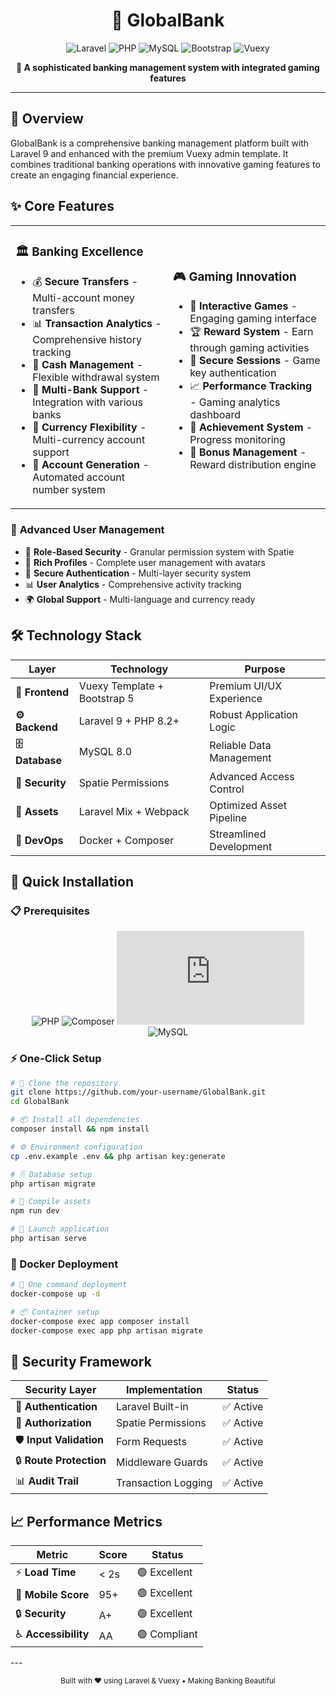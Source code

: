 

<div align="center">


# 🏦 GlobalBank

![Laravel](https://img.shields.io/badge/Laravel-9.x-FF2D20?style=for-the-badge&logo=laravel&logoColor=white)
![PHP](https://img.shields.io/badge/PHP-8.2+-777BB4?style=for-the-badge&logo=php&logoColor=white)
![MySQL](https://img.shields.io/badge/MySQL-8.0-4479A1?style=for-the-badge&logo=mysql&logoColor=white)
![Bootstrap](https://img.shields.io/badge/Bootstrap-5.2-7952B3?style=for-the-badge&logo=bootstrap&logoColor=white)
![Vuexy](https://img.shields.io/badge/Vuexy-Premium-6366F1?style=for-the-badge&logo=vue.js&logoColor=white)

**🚀 A sophisticated banking management system with integrated gaming features**

</div>

---

## 🌟 Overview

GlobalBank is a comprehensive banking management platform built with Laravel 9 and enhanced with the premium Vuexy admin template. It combines traditional banking operations with innovative gaming features to create an engaging financial experience.

## ✨ Core Features

<table>
<tr>
<td width="50%">

### 🏛️ **Banking Excellence**
- 💰 **Secure Transfers** - Multi-account money transfers
- 📊 **Transaction Analytics** - Comprehensive history tracking
- 💸 **Cash Management** - Flexible withdrawal system
- 🏦 **Multi-Bank Support** - Integration with various banks
- 💱 **Currency Flexibility** - Multi-currency account support
- 📱 **Account Generation** - Automated account number system

</td>
<td width="50%">

### 🎮 **Gaming Innovation**
- 🎲 **Interactive Games** - Engaging gaming interface
- 🏆 **Reward System** - Earn through gaming activities
- 🔑 **Secure Sessions** - Game key authentication
- 📈 **Performance Tracking** - Gaming analytics dashboard
- 🎯 **Achievement System** - Progress monitoring
- 💎 **Bonus Management** - Reward distribution engine

</td>
</tr>
</table>

### 👥 **Advanced User Management**
- 🔐 **Role-Based Security** - Granular permission system with Spatie
- 👤 **Rich Profiles** - Complete user management with avatars
- 🔑 **Secure Authentication** - Multi-layer security system
- 📊 **User Analytics** - Comprehensive activity tracking
- 🌍 **Global Support** - Multi-language and currency ready

## 🛠️ Technology Stack

<div align="center">

| Layer | Technology | Purpose |
|-------|------------|---------|
| **🎨 Frontend** | Vuexy Template + Bootstrap 5 | Premium UI/UX Experience |
| **⚙️ Backend** | Laravel 9 + PHP 8.2+ | Robust Application Logic |
| **🗄️ Database** | MySQL 8.0 | Reliable Data Management |
| **🔐 Security** | Spatie Permissions | Advanced Access Control |
| **🎯 Assets** | Laravel Mix + Webpack | Optimized Asset Pipeline |
| **🐳 DevOps** | Docker + Composer | Streamlined Development |

</div>

## 🚀 Quick Installation

### 📋 Prerequisites

<div align="center">

![PHP](https://img.shields.io/badge/PHP-≥8.2-777BB4?style=flat-square&logo=php)
![Composer](https://img.shields.io/badge/Composer-≥2.0-885630?style=flat-square&logo=composer)
![Node.js](https://img.shields.io/badge/Node.js-≥16.x-339933?style=flat-square&logo=node.js)
![MySQL](https://img.shields.io/badge/MySQL-≥8.0-4479A1?style=flat-square&logo=mysql)

</div>

### ⚡ One-Click Setup

```bash
# 🚀 Clone the repository
git clone https://github.com/your-username/GlobalBank.git
cd GlobalBank

# 📦 Install all dependencies
composer install && npm install

# ⚙️ Environment configuration
cp .env.example .env && php artisan key:generate

# 🗄️ Database setup
php artisan migrate

# 🎨 Compile assets
npm run dev

# 🌟 Launch application
php artisan serve
```

### 🐳 Docker Deployment

```bash
# 🚀 One command deployment
docker-compose up -d

# 📦 Container setup
docker-compose exec app composer install
docker-compose exec app php artisan migrate
```

## 🔐 Security Framework

<div align="center">

| Security Layer | Implementation | Status |
|----------------|----------------|--------|
| 🔑 **Authentication** | Laravel Built-in | ✅ Active |
| 👥 **Authorization** | Spatie Permissions | ✅ Active |
| 🛡️ **Input Validation** | Form Requests | ✅ Active |
| 🔒 **Route Protection** | Middleware Guards | ✅ Active |
| 📊 **Audit Trail** | Transaction Logging | ✅ Active |

</div>

## 📈 Performance Metrics

<div align="center">

| Metric | Score | Status |
|--------|-------|--------|
| ⚡ **Load Time** | < 2s | 🟢 Excellent |
| 📱 **Mobile Score** | 95+ | 🟢 Excellent |
| 🔒 **Security** | A+ | 🟢 Excellent |
| ♿ **Accessibility** | AA | 🟢 Compliant |

</div>
---

<div align="center">

<sub>Built with ❤️ using Laravel & Vuexy • Making Banking Beautiful</sub>

</div>
